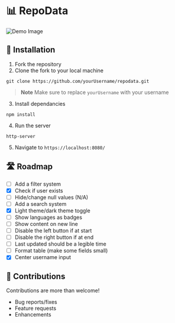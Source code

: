 # 📊 RepoData

![Demo Image](https://user-images.githubusercontent.com/105208736/182789236-8e387a4d-a9ff-4aca-8906-af0a1e7725bd.png)

## 💫 Installation
1. Fork the repository
2. Clone the fork to your local machine
```console 
git clone https://github.com/yourUsername/repodata.git
```
> **Note**
> Make sure to replace `yourUsername` with your username

3. Install dependancies 
```console 
npm install
```

4. Run the server
```console 
http-server
```

5. Navigate to  `https://localhost:8080/`

## 🛣️ Roadmap
- [ ] Add a filter system
- [x] Check if user exists
- [ ] Hide/change null values (N/A)
- [ ] Add a search system
- [x] Light theme/dark theme toggle
- [ ] Show languages as badges
- [ ] Show content on new line 
- [ ] Disable the left button if at start
- [ ] Disable the right button if at end
- [ ] Last updated should be a legible time
- [ ] Format table (make some fields small)
- [x] Center username input

## 🤝 Contributions
Contributions are more than welcome!
- Bug reports/fixes
- Feature requests
- Enhancements 
